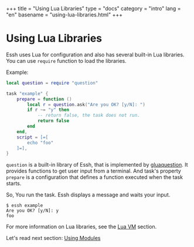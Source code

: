 +++
title = "Using Lua Libraries"
type = "docs"
category = "intro"
lang = "en"
basename = "using-lua-libraries.html"
+++

# Using Lua Libraries

Essh uses Lua for configuration and also has several built-in Lua libraries. You can use `require` function to load the libraries.

Example:

~~~lua
local question = require "question"

task "example" {
    prepare = function ()
        local r = question.ask("Are you OK? [y/N]: ")
        if r ~= "y" then
            -- return false, the task does not run.
            return false
        end
    end,
    script = [=[
        echo "foo"
    ]=],
}
~~~

`question` is a built-in library of Essh, that is implemented by [gluaquestion](https://github.com/kohkimakimoto/gluaquestion). It provides functions to get user input from a terminal.
And task's property `prepare` is a configuration that defines a function executed when the task starts.

So, You run the task. Essh displays a message and waits your input.

~~~
$ essh example
Are you OK? [y/N]: y
foo
~~~

For more information on Lua libraries, see the [Lua VM](/docs/en/lua-vm.html) section.

Let's read next section: [Using Modules](using-modules.html)

